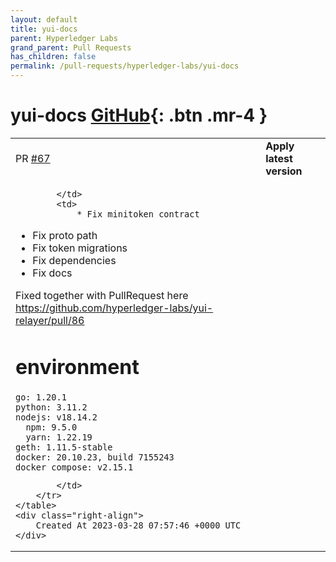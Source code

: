 ```yaml
---
layout: default
title: yui-docs
parent: Hyperledger Labs
grand_parent: Pull Requests
has_children: false
permalink: /pull-requests/hyperledger-labs/yui-docs
---
```


# yui-docs <span class="fs-3 right-align">[GitHub](https://github.com/hyperledger-labs/yui-docs){: .btn .mr-4 }</span>


<div>
    <table>
        <tr>
            <td>
                PR <a href="https://github.com/hyperledger-labs/yui-docs/pull/67" class=".btn">#67</a>
            </td>
            <td>
                <b>
                    Apply latest version
                </b>
            </td>
        </tr>
        <tr>
            <td>
                
            </td>
            <td>
                * Fix minitoken contract
* Fix proto path
* Fix token migrations
* Fix dependencies
* Fix docs

Fixed together with PullRequest here
https://github.com/hyperledger-labs/yui-relayer/pull/86 

# environment
```
go: 1.20.1
python: 3.11.2
nodejs: v18.14.2
  npm: 9.5.0
  yarn: 1.22.19
geth: 1.11.5-stable
docker: 20.10.23, build 7155243
docker compose: v2.15.1
```

            </td>
        </tr>
    </table>
    <div class="right-align">
        Created At 2023-03-28 07:57:46 +0000 UTC
    </div>
</div>


